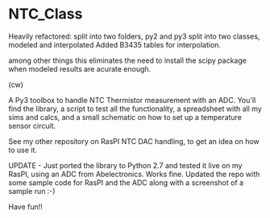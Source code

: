NTC_Class
=========
Heavily refactored:
	split into two folders, py2 and py3
	split into two classes, modeled and interpolated
	Added B3435 tables for interpolation.

among other things this eliminates the need to install the scipy
package when modeled results are acurate enough.

(cw)

A Py3 toolbox to handle NTC Thermistor measurement with an ADC.
You'll find the library, a script to test all the functionality,
a spreadsheet with all my sims and calcs, and a small schematic on
how to set up a temperature sensor circuit.

See my other repository on RasPI NTC DAC handling, to get an idea on
how to use it. 

UPDATE - Just ported the library to Python 2.7 and tested it live on my 
RasPI, using an ADC from Abelectronics. Works fine.
Updated the repo with some sample code for RasPI and the ADC along with a
screenshot of a sample run :-)


Have fun!!
